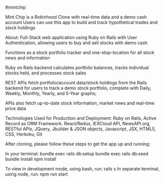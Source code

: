 #mintchip

Mint Chip is a Robinhood Clone with real-time data and a demo cash account
Users can use this app to build and track hypothetical trades and stock holdings

About:
Full-Stack web application using Ruby on Rails with User Authentication, allowing users to buy and sell stocks with demo cash

Functions as a stock portfolio tracker and one-stop-location for all stock news and information

Ruby on Rails backend calculates portfolio balances, tracks individual stocks held, and processes stock sales

REST APIs fetch portfolio/account data/stock holdings from the Rails backend for users to track a demo stock portfolio, complete with Daily, Weekly, Monthly, Yearly, and 5-Year graphs; 

APIs also fetch up-to-date stock information, market news and real-time price data

Technologies Used for Production and Deployment:
Ruby on Rails, Active Record as ORM Framework. React/Redux, IEXCloud API, NewsAPI.org, RESTful APIs, JQuery, Jbuilder & JSON objects, Javascript, JSX, HTML5, CSS, Herkoku, Git

After cloning, please follow these steps to get the app up and running:

In your terminal:
bundle exec rails db:setup
bundle exec rails db:seed
bundle install
npm install

To view in development mode, using bash, run:
rails s
In separate terminal, using node, run:
npm run start

